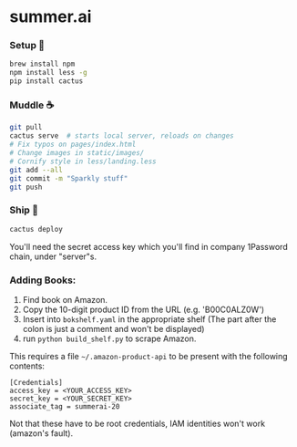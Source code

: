 # summer.ai

### Setup :hatching_chick: 
 
```bash
brew install npm
npm install less -g
pip install cactus
```

### Muddle :coffee: 

```bash
git pull
cactus serve  # starts local server, reloads on changes
# Fix typos on pages/index.html
# Change images in static/images/
# Cornify style in less/landing.less
git add --all
git commit -m "Sparkly stuff" 
git push
```

###  Ship :rocket:

```bash
cactus deploy
```

You'll need the secret access key which you'll find in company 1Password chain, under "server"s.

###  Adding Books:

1. Find book on Amazon.
2. Copy the 10-digit product ID from the URL (e.g. 'B00C0ALZ0W')
3. Insert into `bokshelf.yaml` in the appropriate shelf (The part after the colon is just a comment and won't be displayed)
4. run `python build_shelf.py` to scrape Amazon.

This requires a file `~/.amazon-product-api` to be present with the following contents:

```
[Credentials]
access_key = <YOUR_ACCESS_KEY>
secret_key = <YOUR_SECRET_KEY>
associate_tag = summerai-20
```

Not that these have to be root credentials, IAM identities won't work (amazon's fault).
